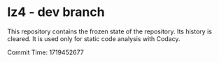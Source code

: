 # lz4 - dev branch

This repository contains the frozen state of the repository.
Its history is cleared. It is used only for static code
analysis with Codacy.

Commit Time: 1719452677